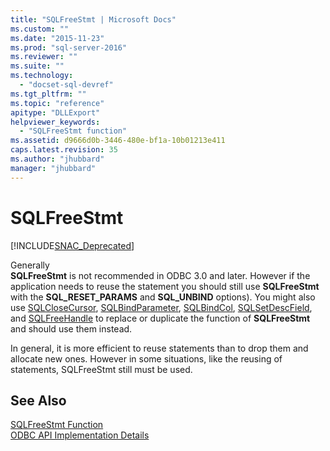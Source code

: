 ```yaml
---
title: "SQLFreeStmt | Microsoft Docs"
ms.custom: ""
ms.date: "2015-11-23"
ms.prod: "sql-server-2016"
ms.reviewer: ""
ms.suite: ""
ms.technology: 
  - "docset-sql-devref"
ms.tgt_pltfrm: ""
ms.topic: "reference"
apitype: "DLLExport"
helpviewer_keywords: 
  - "SQLFreeStmt function"
ms.assetid: d9666d0b-3446-480e-bf1a-10b01213e411
caps.latest.revision: 35
ms.author: "jhubbard"
manager: "jhubbard"
---
```

# SQLFreeStmt
[!INCLUDE[SNAC_Deprecated](../../a9retired/includes/snac-deprecated.md)]

  Generally   
      **SQLFreeStmt** is not recommended in ODBC 3.0 and later. However if the application needs to reuse the statement you should still use **SQLFreeStmt** with the **SQL_RESET_PARAMS** and **SQL_UNBIND** options). You might also use [SQLCloseCursor](../../relational-databases/extended-stored-procedures-reference/sqlclosecursor.md), [SQLBindParameter](../../relational-databases/extended-stored-procedures-reference/sqlbindparameter.md), [SQLBindCol](../../relational-databases/extended-stored-procedures-reference/sqlbindcol.md), [SQLSetDescField](../../relational-databases/extended-stored-procedures-reference/sqlsetdescfield.md), and [SQLFreeHandle](../../relational-databases/extended-stored-procedures-reference/sqlfreehandle.md) to replace or duplicate the function of **SQLFreeStmt** and should use them instead.  
  
 In general, it is more efficient to reuse statements than to drop them and allocate new ones. However in  some situations, like the reusing of statements, SQLFreeStmt still must be used.  
  
## See Also  
 [SQLFreeStmt Function](http://go.microsoft.com/fwlink/?LinkId=59346)   
 [ODBC API Implementation Details](../../relational-databases/extended-stored-procedures-reference/odbc-api-implementation-details.md)  
  
  